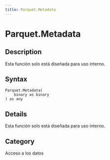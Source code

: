 ```yaml
---
title: Parquet.Metadata
---
```


# Parquet.Metadata


## Description

Esta función solo está diseñada para uso interno.


## Syntax

```powerquery
Parquet.Metadata(
    binary as binary
) as any
```


## Details

Esta función solo está diseñada para uso interno.



## Category
Acceso a los datos

